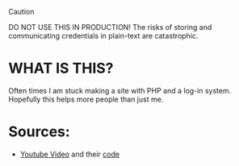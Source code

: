> [!CAUTION]
> DO NOT USE THIS IN PRODUCTION! The risks of storing and communicating credentials in plain-text are catastrophic.

# WHAT IS THIS?
Often times I am stuck making a site with PHP and a log-in system.
Hopefully this helps more people than just me.

# Sources:
 - [Youtube Video](https://www.youtube.com/watch?v=hQPBeS4xlxg) and their [code](https://github.com/Rijushree123/Youtube-V/tree/main/phptut)
